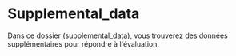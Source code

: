 # Supplemental_data
Dans ce dossier (supplemental_data), vous trouverez des données supplémentaires pour répondre à l'évaluation.
